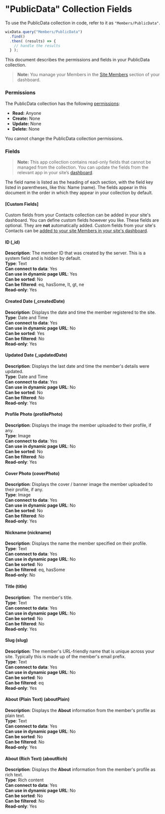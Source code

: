 <!-- This article was published using the Doc Push single-sourcing tool. Any changes to this article MUST be made in the source file. Find it at www.github.com/wix-private/velo-docs.-->



# "PublicData" Collection Fields







To use the PublicData collection in code, refer to it as `"Members/PublicData"`.

```javascript
wixData.query("Members/PublicData")
  .find()
  .then( (results) => {
    // handle the results
  } );
```

This document describes the permissions and fields in your PublicData collection.

> **Note:**
> You manage your Members in the [Site Members](https://support.wix.com/en/article/viewing-your-member-list) section of your dashboard.

### Permissions 

The PublicData collection has the following [permissions](https://support.wix.com/en/article/about-collection-permissions):

-   **Read:** Anyone
-   **Create:** None
-   **Update:** None
-   **Delete:** None

You cannot change the PublicData collection permissions.

### Fields 

> **Note:**
> This app collection contains read-only fields that cannot be managed from the collection. You can update the fields from the relevant app in your site’s [dashboard](https://support.wix.com/en/article/accessing-your-sites-dashboard).

The field name is listed as the heading of each section, with the field key listed in parentheses, like this: Name (name). The fields appear in this document in the order in which they appear in your collection by default. 

#### \[Custom Fields\] 

Custom fields from your Contacts collection can be added in your site's dashboard. You can define custom fields however you like. These fields are optional. They are **not** automatically added. Custom fields from your site's Contacts can be [added to your site Members in your site's dashboard](https://support.wix.com/en/article/customizing-your-member-profile-fields).

#### ID (\_id) 

**Description**: The member ID that was created by the server. This is a system field and is hidden by default.  
**Type**: Text  
**Can connect to data**: Yes  
**Can use in dynamic page URL**: Yes  
**Can be sorted**: No  
**Can be filtered**: eq, hasSome, lt, gt, ne  
**Read-only**: Yes

#### Created Date (\_createdDate) 

**Description**: Displays the date and time the member registered to the site.  
**Type**: Date and Time  
**Can** **connect to data**: Yes  
**Can use in dynamic page URL**: No  
**Can be sorted**: Yes  
**Can be filtered**: No  
**Read-only**: Yes

#### Updated Date (\_updatedDate) 

**Description**: Displays the last date and time the member's details were updated.  
**Type**: Date and Time  
**Can** **connect to data**: Yes  
**Can use in dynamic page URL**: No  
**Can be sorted**: No  
**Can be filtered**: No  
**Read-only**: Yes

#### Profile Photo (profilePhoto) 

**Description**: Displays the image the member uploaded to their profile, if any.  
**Type**: Image  
**Can connect to data**: Yes  
**Can use in dynamic page URL**: No  
**Can be sorted**: No  
**Can be filtered**: No  
**Read-only**: Yes

#### Cover Photo (coverPhoto) 

**Description**: Displays the cover / banner image the member uploaded to their profile, if any.  
**Type**: Image  
**Can connect to data**: Yes   
**Can use in dynamic page URL**: No  
**Can be sorted**: No  
**Can be filtered**: No  
**Read-only**: Yes

#### Nickname (nickname) 

**Description**: Displays the name the member specified on their profile.  
**Type**: Text  
**Can connect to data**: Yes  
**Can use in dynamic page URL**: No  
**Can be sorted**: No  
**Can be filtered**: eq, hasSome  
**Read-only**: No

#### Title (title) 

**Description**:  The member's title.  
**Type**: Text  
**Can connect to data**: Yes  
**Can use in dynamic page URL**: No  
**Can be sorted**: No  
**Can be filtered**: No  
**Read-only**: Yes

#### Slug (slug) 

**Description**: The member's URL-friendly name that is unique across your site. Typically this is made up of the member's email prefix.  
**Type**: Text  
**Can connect to data**: Yes  
**Can use in dynamic page URL**: No  
**Can be sorted**: No  
**Can be filtered**: eq  
**Read-only**: Yes

#### About (Plain Text) (aboutPlain) 

**Description**: Displays the **About** information from the member's profile as plain text.  
**Type**: Text  
**Can connect to data**: Yes  
**Can use in dynamic page URL**: No  
**Can be sorted**: No  
**Can be filtered**: No  
**Read-only**: Yes

#### About (Rich Text) (aboutRich) 

**Description**: Displays the **About** information from the member's profile as rich text.  
**Type**: Rich content  
**Can connect to data**: Yes  
**Can use in dynamic page URL**: No  
**Can be sorted**: No  
**Can be filtered**: No  
**Read-only**: Yes
